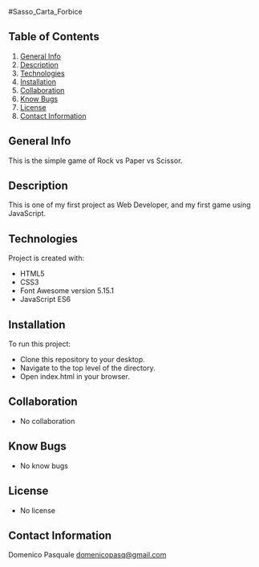 #Sasso_Carta_Forbice

## Table of Contents
1. [General Info](#general-info)
2. [Description](#description)
3. [Technologies](#technologies)
4. [Installation](#installation)
5. [Collaboration](#collaboration)
6. [Know Bugs](#know_bugs)
7. [License](#license)
8. [Contact Information](#contact_information)

## General Info
This is the simple game of Rock vs Paper vs Scissor.

## Description
This is one of my first project as Web Developer, and my first game using JavaScript.

## Technologies
Project is created with:
* HTML5
* CSS3
* Font Awesome version 5.15.1
* JavaScript ES6

## Installation
To run this project:
* Clone this repository to your desktop.
* Navigate to the top level of the directory.
* Open index.html in your browser.

## Collaboration
* No collaboration

## Know Bugs
* No know bugs

## License
* No license

## Contact Information
Domenico Pasquale domenicopasq@gmail.com
